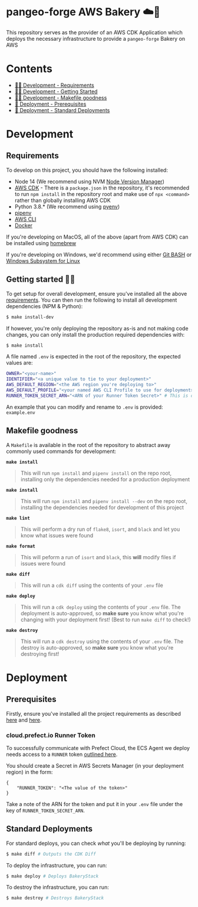 # pangeo-forge AWS Bakery ☁️🍞

This repository serves as the provider of an AWS CDK Application which deploys the necessary infrastructure to provide a `pangeo-forge` Bakery on AWS

# Contents

* [🧑‍💻 Development - Requirements](#requirements)
* [🧑‍💻 Development - Getting Started](#getting-started-🏃‍♀️)
* [🧑‍💻 Development - Makefile goodness](#makefile-goodness)
* [🚀 Deployment - Prerequisites](#prerequisites)
* [🚀 Deployment - Standard Deployments](#standard-deployments)

# Development

## Requirements

To develop on this project, you should have the following installed:

* Node 14 (We recommend using NVM [Node Version Manager](https://github.com/nvm-sh/nvm))
* [AWS CDK](https://docs.aws.amazon.com/cdk/latest/guide/getting_started.html) - There is a `package.json` in the repository, it's recommended to run `npm install` in the repository root and make use of `npx <command>` rather than globally installing AWS CDK
* Python 3.8.* (We recommend using [pyenv](https://github.com/pyenv/pyenv))
* [pipenv](https://github.com/pypa/pipenv)
* [AWS CLI](https://docs.aws.amazon.com/cli/latest/userguide/cli-chap-welcome.html)
* [Docker](https://docs.docker.com/get-docker/)

If you're developing on MacOS, all of the above (apart from AWS CDK) can be installed using [homebrew](https://brew.sh/)

If you're developing on Windows, we'd recommend using either [Git BASH](https://gitforwindows.org/) or [Windows Subsystem for Linux](https://docs.microsoft.com/en-us/windows/wsl/install-win10)

## Getting started 🏃‍♀️

To get setup for overall development, ensure you've installed all the above [requirements](#requirements). You can then run the following to install all development dependencies (NPM & Python):

```bash
$ make install-dev
```

If however, you're only deploying the repository as-is and not making code changes, you can only install the production required dependencies with:

```bash
$ make install
```

A file named `.env` is expected in the root of the repository, the expected values are:

```bash
OWNER="<your-name>"
IDENTIFIER="<a unique value to tie to your deployment>"
AWS_DEFAULT_REGION="<the AWS region you're deploying to>"
AWS_DEFAULT_PROFILE="<your named AWS CLI Profile to use for deployment>"
RUNNER_TOKEN_SECRET_ARN="<ARN of your Runner Token Secret>" # This is outlined in Deployment - Standard Deployments
```

An example that you can modify and rename to `.env` is provided: `example.env`

## Makefile goodness

A `Makefile` is available in the root of the repository to abstract away commonly used commands for development:

**`make install`**

> This will run `npm install` and `pipenv install` on the repo root, installing only the dependencies needed for a production deployment

**`make install`**

> This will run `npm install` and `pipenv install --dev` on the repo root, installing the dependencies needed for development of this project

**`make lint`**

> This will perform a dry run of `flake8`, `isort`, and `black` and let you know what issues were found

**`make format`**

> This will peform a run of `isort` and `black`, this **will** modify files if issues were found

**`make diff`**

> This will run a `cdk diff` using the contents of your `.env` file

**`make deploy`**

> This will run a `cdk deploy` using the contents of your `.env` file. The deployment is auto-approved, so **make sure** you know what you're changing with your deployment first! (Best to run `make diff` to check!)

**`make destroy`**

> This will run a `cdk destroy` using the contents of your `.env` file. The destroy is auto-approved, so **make sure** you know what you're destroying first!

# Deployment

## Prerequisites

Firstly, ensure you've installed all the project requirements as described [here](#requirements) and [here](#getting-started-🏃‍♀️).

### cloud.prefect.io Runner Token

To successfully communicate with Prefect Cloud, the ECS Agent we deploy needs access to a `RUNNER` token [outlined here](https://docs.prefect.io/orchestration/agents/overview.html#tokens).

You should create a Secret in AWS Secrets Manager (in your deployment region) in the form:

```
{
    "RUNNER_TOKEN": "<The value of the token>"
}
```

Take a note of the ARN for the token and put it in your `.env` file under the key of `RUNNER_TOKEN_SECRET_ARN`.


## Standard Deployments

For standard deploys, you can check _what_ you'll be deploying by running:

```bash
$ make diff # Outputs the CDK Diff
```

To deploy the infrastructure, you can run:

```bash
$ make deploy # Deploys BakeryStack
```

To destroy the infrastructure, you can run:

```bash
$ make destroy # Destroys BakeryStack
```
